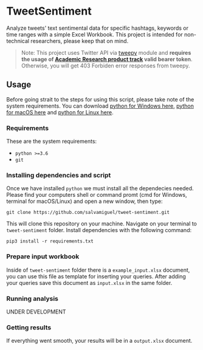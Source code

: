 # TweetSentiment

Analyze tweets' text sentimental data for specific hashtags, keywords or time ranges with a simple Excel Workbook. This project is intended for non-technical researchers, please keep that on mind.

> Note: This project uses Twitter API via [tweepy](https://github.com/tweepy/tweepy) module and **requires the usage of [Academic Research product track](https://developer.twitter.com/en/products/twitter-api/academic-research) valid bearer token**. Otherwise, you will get 403 Forbiden error responses from tweepy.

## Usage

Before going strait to the steps for using this script, please take note of the system requirements. You can download [python for Windows here](https://www.python.org/downloads/windows/), [python for macOS here](https://www.python.org/downloads/macos/)
and [python for Linux here](https://www.python.org/downloads/source/).

### Requirements

These are the system requirements:

-   `python >=3.6`
-   `git`

### Installing dependencies and script

Once we have installed `python` we must install all the dependecies needed. Please find your computers shell or command promt (cmd for Windows, terminal for macOS/Linux) and open a new window, then type:

`git clone https://github.com/salvamiguel/tweet-sentiment.git`

This will clone this repository on your machine. Navigate on your terminal to `tweet-sentiment` folder. Install dependencies with the following command:

`pip3 install -r requirements.txt`

### Prepare input workbook

Inside of `tweet-sentiment` folder there is a `example_input.xlsx` document, you can use this file as template for inserting your queries. After adding your queries save this document as `input.xlsx` in the same folder.

### Running analysis

UNDER DEVELOPMENT

### Getting results

If everything went smooth, your results will be in a `output.xlsx` document.
